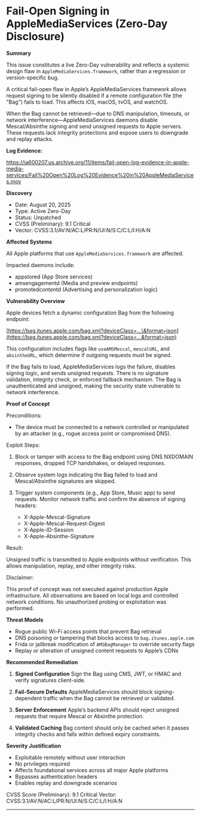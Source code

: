 # Fail-Open Signing in AppleMediaServices (Zero-Day Disclosure)

**Summary**

This issue constitutes a live Zero-Day vulnerability and reflects a systemic design flaw in `AppleMediaServices.framework`, rather than a regression or version-specific bug.

A critical fail-open flaw in Apple’s AppleMediaServices framework allows request signing to be silently disabled if a remote configuration file (the "Bag") fails to load. This affects iOS, macOS, tvOS, and watchOS.

When the Bag cannot be retrieved—due to DNS manipulation, timeouts, or network interference—AppleMediaServices daemons disable Mescal/Absinthe signing and send unsigned requests to Apple servers. These requests lack integrity protections and expose users to downgrade and replay attacks.

**Log Evidence:**

https://ia600207.us.archive.org/11/items/fail-open-log-evidence-in-apple-media-services/Fail%20Open%20Log%20Evidence%20in%20AppleMediaServices.mov


**Discovery**

* Date: August 20, 2025
* Type: Active Zero-Day
* Status: Unpatched
* CVSS (Preliminary): 9.1 Critical
* Vector: CVSS:3.1/AV\:N/AC\:L/PR\:N/UI\:N/S\:C/C\:L/I\:H/A\:N

**Affected Systems**

All Apple platforms that use `AppleMediaServices.framework` are affected.


Impacted daemons include:

* appstored (App Store services)
* amsengagementd (Media and preview endpoints)
* promotedcontentd (Advertising and personalization logic)

**Vulnerability Overview**

Apple devices fetch a dynamic configuration Bag from the following endpoint:

[https://bag.itunes.apple.com/bag.xml?deviceClass=...\&format=json](https://bag.itunes.apple.com/bag.xml?deviceClass=...&format=json)

This configuration includes flags like `useAMSMescal`, `mescalURL`, and `absintheURL`, which determine if outgoing requests must be signed.

If the Bag fails to load, AppleMediaServices logs the failure, disables signing logic, and sends unsigned requests. There is no signature validation, integrity check, or enforced fallback mechanism. The Bag is unauthenticated and unsigned, making the security state vulnerable to network interference.

**Proof of Concept**

Preconditions:

* The device must be connected to a network controlled or manipulated by an attacker (e.g., rogue access point or compromised DNS).

Exploit Steps:

1. Block or tamper with access to the Bag endpoint using DNS NXDOMAIN responses, dropped TCP handshakes, or delayed responses.
2. Observe system logs indicating the Bag failed to load and Mescal/Absinthe signatures are skipped.
3. Trigger system components (e.g., App Store, Music app) to send requests. Monitor network traffic and confirm the absence of signing headers:

   * X-Apple-Mescal-Signature
   * X-Apple-Mescal-Request-Digest
   * X-Apple-ID-Session
   * X-Apple-Absinthe-Signature

Result:

Unsigned traffic is transmitted to Apple endpoints without verification. This allows manipulation, replay, and other integrity risks.


Disclaimer:

This proof of concept was not executed against production Apple infrastructure. All observations are based on local logs and controlled network conditions. No unauthorized probing or exploitation was performed.

**Threat Models**

* Rogue public Wi-Fi access points that prevent Bag retrieval
* DNS poisoning or tampering that blocks access to `bag.itunes.apple.com`
* Frida or jailbreak modification of `AMSBagManager` to override security flags
* Replay or alteration of unsigned content requests to Apple’s CDNs

**Recommended Remediation**

1. **Signed Configuration**
   Sign the Bag using CMS, JWT, or HMAC and verify signatures client-side.

2. **Fail-Secure Defaults**
   AppleMediaServices should block signing-dependent traffic when the Bag cannot be retrieved or validated.

3. **Server Enforcement**
   Apple’s backend APIs should reject unsigned requests that require Mescal or Absinthe protection.

4. **Validated Caching**
   Bag content should only be cached when it passes integrity checks and falls within defined expiry constraints.

**Severity Justification**

* Exploitable remotely without user interaction
* No privileges required
* Affects foundational services across all major Apple platforms
* Bypasses authentication headers
* Enables replay and downgrade scenarios

CVSS Score (Preliminary): 9.1 Critical
Vector: CVSS:3.1/AV\:N/AC\:L/PR\:N/UI\:N/S\:C/C\:L/I\:H/A\:N

---
